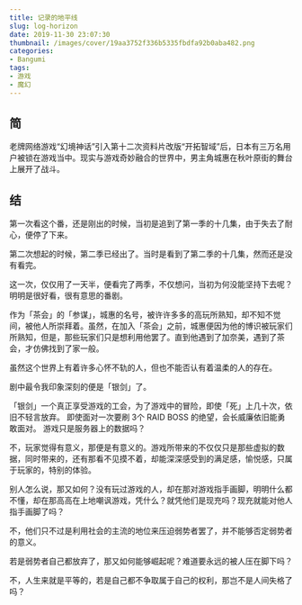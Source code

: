 ```yaml
---
title: 记录的地平线
slug: log-horizon
date: 2019-11-30 23:07:30
thumbnail: /images/cover/19aa3752f336b5335fbdfa92b0aba482.png
categories:
- Bangumi
tags:
- 游戏
- 魔幻
---
```


## 简

老牌网络游戏“幻境神话”引入第十二次资料片改版“开拓智域”后，日本有三万名用户被锁在游戏当中。现实与游戏奇妙融合的世界中，男主角城惠在秋叶原街的舞台上展开了战斗。

## 结

第一次看这个番，还是刚出的时候，当初是追到了第一季的十几集，由于失去了耐心，便停了下来。

第二次想起的时候，第二季已经出了。当时是看到了第二季的十几集，然而还是没有看完。

这一次，仅仅用了一天半，便看完了两季，不仅想问，当初为何没能坚持下去呢？明明是很好看，很有意思的番剧。

作为「茶会」的「参谋」，城惠的名号，被许许多多的高玩所熟知，却不知不觉间，被他人所崇拜着。虽然，在加入「茶会」之前，城惠便因为他的博识被玩家们所熟知，但是，那些玩家们只是想利用他罢了。直到他遇到了加奈美，遇到了茶会，才仿佛找到了家一般。

虽然这个世界上有着许多心怀不轨的人，但也不能否认有着温柔的人的存在。

剧中最令我印象深刻的便是「银剑」了。

「银剑」一个真正享受游戏的工会，为了游戏中的冒险，即使「死」上几十次，依旧不轻言放弃。 即使面对一次要刷 3个 RAID BOSS 的绝望，会长威廉依旧能勇敢面对。
游戏只是服务器上的数据吗？

不，玩家觉得有意义，那便是有意义的。游戏所带来的不仅仅只是那些虚拟的数据，同时带来的，还有那看不见摸不着，却能深深感受到的满足感，愉悦感，只属于玩家的，特别的体验。

别人怎么说，那又如何？没有玩过游戏的人，却在那对游戏指手画脚，明明什么都不懂，却在那高高在上地嘲讽游戏，凭什么？就凭他们是现充吗？现充就能对他人指手画脚了吗？

不，他们只不过是利用社会的主流的地位来压迫弱势者罢了，并不能够否定弱势者的意义。

若是弱势者自己都放弃了，那又如何能够崛起呢？难道要永远的被人压在脚下吗？

不，人生来就是平等的，若是自己都不争取属于自己的权利，那岂不是人间失格了吗？
